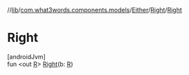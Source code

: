 //[lib](../../../../index.md)/[com.what3words.components.models](../../index.md)/[Either](../index.md)/[Right](index.md)/[Right](-right.md)

# Right

[androidJvm]\
fun <out [R](index.md)> [Right](-right.md)(b: [R](index.md))
